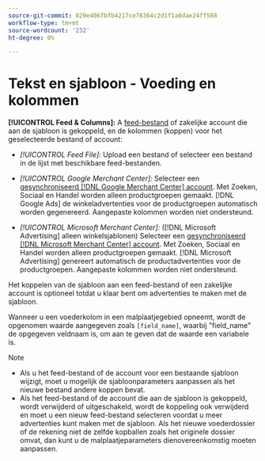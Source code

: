 ```yaml
---
source-git-commit: 029e406fbfb4217ce78364c2d1f1a6dae24ff588
workflow-type: tm+mt
source-wordcount: '232'
ht-degree: 0%

---
```

# Tekst en sjabloon - Voeding en kolommen

**[!UICONTROL Feed & Columns]:** A [feed-bestand](/help/search-social-commerce/campaign-management/inventory-feeds/feed-files-manage.md) of zakelijke account die aan de sjabloon is gekoppeld, en de kolommen (koppen) voor het geselecteerde bestand of account:

* *[!UICONTROL Feed File]:* Upload een bestand of selecteer een bestand in de lijst met beschikbare feed-bestanden.

* *[!UICONTROL Google Merchant Center]:* Selecteer een [gesynchroniseerd [!DNL Google Merchant Center] account](/help/search-social-commerce/campaign-management/accounts/merchant-account-manage.md). Met Zoeken, Sociaal en Handel worden alleen productgroepen gemaakt. [!DNL Google Ads] de winkeladvertenties voor de productgroepen automatisch worden gegenereerd. Aangepaste kolommen worden niet ondersteund.

* *[!UICONTROL Microsoft Merchant Center]:* ([!DNL Microsoft Advertising] alleen winkelsjablonen) Selecteer een [gesynchroniseerd [!DNL Microsoft Merchant Center] account](/help/search-social-commerce/campaign-management/accounts/merchant-account-manage.md). Met Zoeken, Sociaal en Handel worden alleen productgroepen gemaakt. [!DNL Microsoft Advertising] genereert automatisch de productadvertenties voor de productgroepen. Aangepaste kolommen worden niet ondersteund.

Het koppelen van de sjabloon aan een feed-bestand of een zakelijke account is optioneel totdat u klaar bent om advertenties te maken met de sjabloon.

Wanneer u een voederkolom in een malplaatjegebied opneemt, wordt de opgenomen waarde aangegeven zoals `[field_name]`, waarbij &quot;field_name&quot; de opgegeven veldnaam is, om aan te geven dat de waarde een variabele is.

>[!NOTE]
>
>* Als u het feed-bestand of de account voor een bestaande sjabloon wijzigt, moet u mogelijk de sjabloonparameters aanpassen als het nieuwe bestand andere koppen bevat.
>* Als het feed-bestand of de account die aan de sjabloon is gekoppeld, wordt verwijderd of uitgeschakeld, wordt de koppeling ook verwijderd en moet u een nieuw feed-bestand selecteren voordat u meer advertenties kunt maken met de sjabloon. Als het nieuwe voederdossier of de rekening niet de zelfde kopballen zoals het originele dossier omvat, dan kunt u de malplaatjeparameters dienovereenkomstig moeten aanpassen.

